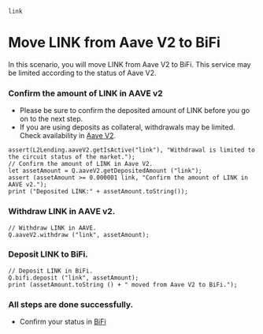 ```meta-Currency
link
```

# Move LINK from Aave V2 to BiFi

In this scenario, you will move LINK from Aave V2 to BiFi. This service may be limited according to the status of Aave V2.

### Confirm the amount of LINK in AAVE v2

- Please be sure to confirm the deposited amount of LINK before you go on to the next step.
- If you are using deposits as collateral, withdrawals may be limited. Check availability in [Aave V2](https://app.aave.com/#/dashboard).

```output-Dynamic
assert(L2Lending.aaveV2.getIsActive("link"), "Withdrawal is limited to the circuit status of the market.");
// Confirm the amount of LINK in Aave V2.
let assetAmount = Q.aaveV2.getDepositedAmount ("link");
assert (assetAmount >= 0.000001 link, "Confirm the amount of LINK in AAVE v2.");
print ("Deposited LINK:" + assetAmount.toString());
```

### Withdraw LINK in AAVE v2.

```taster
// Withdraw LINK in AAVE.
Q.aaveV2.withdraw ("link", assetAmount);
```

### Deposit LINK to BiFi.

```taster
// Deposit LINK in BiFi.
Q.bifi.deposit ("link", assetAmount);
print (assetAmount.toString () + " moved from Aave V2 to BiFi.");
```

### All steps are done successfully.

- Confirm your status in [BiFi](https://app.bifi.finance/lend?chainid=mainnet)
